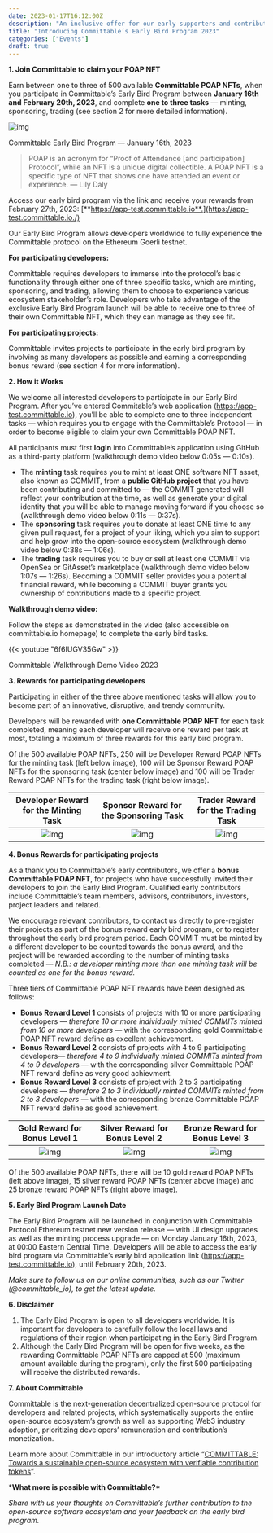 ```yaml
---
date: 2023-01-17T16:12:00Z
description: "An inclusive offer for our early supporters and contributors"
title: "Introducing Committable’s Early Bird Program 2023"
categories: ["Events"]
draft: true
---
```


**1. Join Committable to claim your POAP NFT**

Earn between one to three of 500 available **Committable POAP NFTs**, when you participate in Committable’s Early Bird Program between **January 16th and February 20th, 2023**, and complete **one to three tasks** — minting, sponsoring, trading (see section 2 for more detailed information).

![img](https://miro.medium.com/max/1400/1*4Orvh_QYXHn1j6RlQWnb-Q.png)

Committable Early Bird Program — January 16th, 2023

> POAP is an acronym for “Proof of Attendance [and participation] Protocol”, while an NFT is a unique digital collectible. A POAP NFT is a specific type of NFT that shows one have attended an event or experience. — Lily Daly

Access our early bird program via the link and receive your rewards from February 27th, 2023: [**https://app-test.committable.io**.](https://app-test.committable.io./)

Our Early Bird Program allows developers worldwide to fully experience the Committable protocol on the Ethereum Goerli testnet.

**For participating developers:**

Committable requires developers to immerse into the protocol’s basic functionality through either one of three specific tasks, which are minting, sponsoring, and trading, allowing them to choose to experience various ecosystem stakeholder’s role. Developers who take advantage of the exclusive Early Bird Program launch will be able to receive one to three of their own Committable NFT, which they can manage as they see fit.

**For participating projects:**

Committable invites projects to participate in the early bird program by involving as many developers as possible and earning a corresponding bonus reward (see section 4 for more information).

**2. How it Works**

We welcome all interested developers to participate in our Early Bird Program. After you’ve entered Commitable’s web application (https://app-test.committable.io), you’ll be able to complete one to three independent tasks — which requires you to engage with the Committable’s Protocol — in order to become eligible to claim your own Committable POAP NFT.

All participants must first **login** into Committable’s application using GitHub as a third-party platform (walkthrough demo video below 0:05s — 0:10s).

- The **minting** task requires you to mint at least ONE software NFT asset, also known as COMMIT, from a **public GitHub project** that you have been contributing and committed to — the COMMIT generated will reflect your contribution at the time, as well as generate your digital identity that you will be able to manage moving forward if you choose so (walkthrough demo video below 0:11s — 0:37s).
- The **sponsoring** task requires you to donate at least ONE time to any given pull request, for a project of your liking, which you aim to support and help grow into the open-source ecosystem (walkthrough demo video below 0:38s — 1:06s).
- The **trading** task requires you to buy or sell at least one COMMIT via OpenSea or GitAsset’s marketplace (walkthrough demo video below 1:07s — 1:26s). Becoming a COMMIT seller provides you a potential financial reward, while becoming a COMMIT buyer grants you ownership of contributions made to a specific project.

**Walkthrough demo video:**

Follow the steps as demonstrated in the video (also accessible on committable.io homepage) to complete the early bird tasks.


{{< youtube "6f6IUGV35Gw" >}}

Committable Walkthrough Demo Video 2023

**3. Rewards for participating developers**

Participating in either of the three above mentioned tasks will allow you to become part of an innovative, disruptive, and trendy community.

Developers will be rewarded with **one Committable POAP NFT** for each task completed, meaning each developer will receive one reward per task at most, totaling a maximum of three rewards for this early bird program.

Of the 500 available POAP NFTs, 250 will be Developer Reward POAP NFTs for the minting task (left below image), 100 will be Sponsor Reward POAP NFTs for the sponsoring task (center below image) and 100 will be Trader Reward POAP NFTs for the trading task (right below image).


Developer Reward for the Minting Task  | Sponsor Reward for the Sponsoring Task | Trader Reward for the Trading Task
:-------------------------:|:-------------------------: | :-------------------------:
![img](https://miro.medium.com/max/2800/1*4l-aOWwnCieUt48TCcOHdw.jpeg) |  ![img](https://miro.medium.com/max/2800/1*OKyrRgFj9sGV8Pkg5f8uUw.jpeg) | ![img](https://miro.medium.com/max/2800/1*EXLUDJLLxzhE8UhlrKV3-w.png)


**4. Bonus Rewards for participating projects**

As a thank you to Committable’s early contributors, we offer a **bonus Committable POAP NFT**, for projects who have successfully invited their developers to join the Early Bird Program. Qualified early contributors include Committable’s team members, advisors, contributors, investors, project leaders and related.

We encourage relevant contributors, to contact us directly to pre-register their projects as part of the bonus reward early bird program, or to register throughout the early bird program period. Each COMMIT must be minted by a different developer to be counted towards the bonus award, and the project will be rewarded according to the number of minting tasks completed — *N.B.: a developer minting more than one minting task will be counted as one for the bonus reward.*

Three tiers of Committable POAP NFT rewards have been designed as follows:

- **Bonus Reward Level 1** consists of projects with 10 or more participating developers — *therefore 10 or more individually minted COMMITs minted from 10 or more developers* — with the corresponding gold Committable POAP NFT reward define as excellent achievement.
- **Bonus Reward Level 2** consists of projects with 4 to 9 participating developers— *therefore 4 to 9 individually minted COMMITs minted from 4 to 9 developer*s — with the corresponding silver Committable POAP NFT reward define as very good achievment.
- **Bonus Reward Level 3** consists of project with 2 to 3 participating developers — *therefore 2 to 3 individually minted COMMITs minted from 2 to 3 developers* — with the corresponding bronze Committable POAP NFT reward define as good achievement.

Gold Reward for Bonus Level 1  | Silver Reward for Bonus Level 2 | Bronze Reward for Bonus Level 3
:-------------------------:|:-------------------------: | :-------------------------:
![img](https://miro.medium.com/max/2800/1*B6Q3VZoGpl2DDG9pLNkZFQ.jpeg) | ![img](https://miro.medium.com/max/2800/1*tQud2iVsW56viwsmKxTbPg.jpeg) | ![img](https://miro.medium.com/max/2800/1*Y9SbdqbNHhjYagxPJhXVSQ.jpeg)

Of the 500 available POAP NFTs, there will be 10 gold reward POAP NFTs (left above image), 15 silver reward POAP NFTs (center above image) and 25 bronze reward POAP NFTs (right above image).

**5. Early Bird Program Launch Date**

The Early Bird Program will be launched in conjunction with Committable Protocol Ethereum testnet new version release — with UI design upgrades as well as the minting process upgrade — on Monday January 16th, 2023, at 00:00 Eastern Central Time. Developers will be able to access the early bird program via Committable’s early bird application link (https://app-test.committable.io), until February 20th, 2023.

*Make sure to follow us on our online communities, such as our Twitter (@committable_io), to get the latest update.*

**6. Disclaimer**

1. The Early Bird Program is open to all developers worldwide. It is important for developers to carefully follow the local laws and regulations of their region when participating in the Early Bird Program.
2. Although the Early Bird Program will be open for five weeks, as the rewarding Committable POAP NFTs are capped at 500 (maximum amount available during the program), only the first 500 participating will receive the distributed rewards.

**7. About Committable**

Committable is the next-generation decentralized open-source protocol for developers and related projects, which systematically supports the entire open-source ecosystem’s growth as well as supporting Web3 industry adoption, prioritizing developers’ remuneration and contribution’s monetization.

Learn more about Committable in our introductory article “[COMMITTABLE: Towards a sustainable open-source ecosystem with verifiable contribution tokens](https://medium.com/@annevictor.committable/committable-towards-a-sustainable-open-source-ecosystem-with-verifiable-contribution-tokens-dc53e4facdf1)”.

***What more is possible with Committable?\***

*Share with us your thoughts on Committable’s further contribution to the open-source software ecosystem and your feedback on the early bird program.*